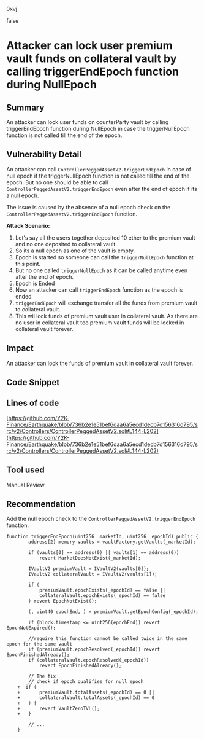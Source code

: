 0xvj

false

# Attacker can lock user premium vault funds on collateral vault by calling triggerEndEpoch function during NullEpoch

## Summary

An attacker can lock user funds on counterParty vault by calling triggerEndEpoch function during NullEpoch in case the triggerNullEpoch function is not called till the end of the epoch.

## Vulnerability Detail

An attacker can call `ControllerPeggedAssetV2.triggerEndEpoch` in case of null epoch if the triggerNullEpoch function is not called till the end of the epoch. But no one should be able to call `ControllerPeggedAssetV2.triggerEndEpoch` even after the end of epoch if its a null epoch.

The issue is caused by the absence of a null epoch check on the `ControllerPeggedAssetV2.triggerEndEpoch` function.

**Attack Scenario:**
1. Let's say all the users together deposited 10 ether to the premium vault and no one deposited to collateral vault.
2. So its a null epoch as one of the vault is empty.
3. Epoch is started so someone can call the `triggerNullEpoch` function at this point.
4. But no one called `triggerNullEpoch` as it can be called anytime even after the end of epoch.
5. Epoch is Ended
6. Now an attacker can call `triggerEndEpoch` function as the epoch is ended
7. `triggerEndEpoch` will exchange transfer all the funds from premium vault to collateral vault.
8. This wil lock funds of premium vault user in collateral vault. As there are no user in collateral vault too premium vault funds will be locked in collateral vault forever.


## Impact
An attacker can lock the funds of premium vault in collateral vault forever.

## Code Snippet

## Lines of code
[https://github.com/Y2K-Finance/Earthquake/blob/736b2e1e51bef6daa6a5ecd1decb7d156316d795/src/v2/Controllers/ControllerPeggedAssetV2.sol#L144-L202](https://github.com/Y2K-Finance/Earthquake/blob/736b2e1e51bef6daa6a5ecd1decb7d156316d795/src/v2/Controllers/ControllerPeggedAssetV2.sol#L144-L202)

## Tool used

Manual Review

## Recommendation
Add the null epoch check to the `ControllerPeggedAssetV2.triggerEndEpoch` function.
```solidity
function triggerEndEpoch(uint256 _marketId, uint256 _epochId) public {
        address[2] memory vaults = vaultFactory.getVaults(_marketId);

        if (vaults[0] == address(0) || vaults[1] == address(0))
            revert MarketDoesNotExist(_marketId);

        IVaultV2 premiumVault = IVaultV2(vaults[0]);
        IVaultV2 collateralVault = IVaultV2(vaults[1]);

        if (
            premiumVault.epochExists(_epochId) == false ||
            collateralVault.epochExists(_epochId) == false
        ) revert EpochNotExist();

        (, uint40 epochEnd, ) = premiumVault.getEpochConfig(_epochId);

        if (block.timestamp <= uint256(epochEnd)) revert EpochNotExpired();

        //require this function cannot be called twice in the same epoch for the same vault
        if (premiumVault.epochResolved(_epochId)) revert EpochFinishedAlready();
        if (collateralVault.epochResolved(_epochId))
            revert EpochFinishedAlready();

        // The fix
        // check if epoch qualifies for null epoch
    +  if (
    +       premiumVault.totalAssets(_epochId) == 0 ||
    +       collateralVault.totalAssets(_epochId) == 0
    +   ) {
    +       revert VaultZeroTVL();
    +   }

        // ...
    }
```